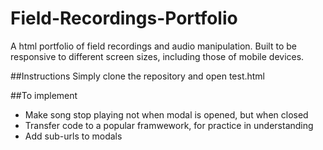 # Field-Recordings-Portfolio
A html portfolio of field recordings and audio manipulation. Built to be responsive to different screen sizes, including those of mobile devices.

##Instructions
Simply clone the repository and open test.html

##To implement
- Make song stop playing not when modal is opened, but when closed
- Transfer code to a popular framwework, for practice in understanding
- Add sub-urls to modals
